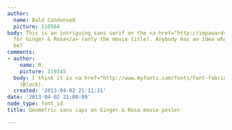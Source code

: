 ```yaml
---
author:
  name: Bald Condensed
  picture: 110564
body: This is an intriguing sans serif on the <a href="http://impawards.com/intl/uk/2012/ginger_and_rosa_xlg.html">poster
  for Ginger & Rosa</a> (only the movie title). Anybody has an idea what this could
  be?
comments:
- author:
    name: R.
    picture: 119345
  body: I think it is <a href="http://www.myfonts.com/fonts/font-fabric/intro/black/">Intro</a>
    (Black).
  created: '2013-04-02 21:11:31'
date: '2013-04-02 21:00:09'
node_type: font_id
title: Geometric sans caps on Ginger & Rosa movie poster

---
```

